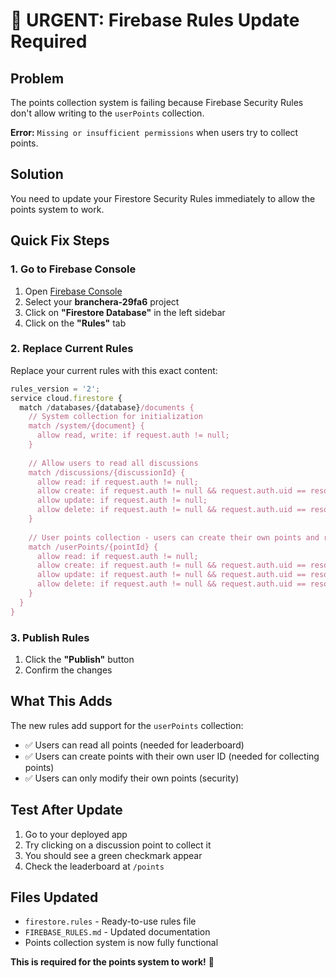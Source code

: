 # 🚨 URGENT: Firebase Rules Update Required

## Problem
The points collection system is failing because Firebase Security Rules don't allow writing to the `userPoints` collection.

**Error:** `Missing or insufficient permissions` when users try to collect points.

## Solution
You need to update your Firestore Security Rules immediately to allow the points system to work.

## Quick Fix Steps

### 1. Go to Firebase Console
1. Open [Firebase Console](https://console.firebase.google.com/)
2. Select your **branchera-29fa6** project
3. Click on **"Firestore Database"** in the left sidebar
4. Click on the **"Rules"** tab

### 2. Replace Current Rules
Replace your current rules with this exact content:

```javascript
rules_version = '2';
service cloud.firestore {
  match /databases/{database}/documents {
    // System collection for initialization
    match /system/{document} {
      allow read, write: if request.auth != null;
    }
    
    // Allow users to read all discussions
    match /discussions/{discussionId} {
      allow read: if request.auth != null;
      allow create: if request.auth != null && request.auth.uid == resource.data.authorId;
      allow update: if request.auth != null;
      allow delete: if request.auth != null && request.auth.uid == resource.data.authorId;
    }
    
    // User points collection - users can create their own points and read all points for leaderboard
    match /userPoints/{pointId} {
      allow read: if request.auth != null;
      allow create: if request.auth != null && request.auth.uid == resource.data.userId;
      allow update: if request.auth != null && request.auth.uid == resource.data.userId;
      allow delete: if request.auth != null && request.auth.uid == resource.data.userId;
    }
  }
}
```

### 3. Publish Rules
1. Click the **"Publish"** button
2. Confirm the changes

## What This Adds
The new rules add support for the `userPoints` collection:
- ✅ Users can read all points (needed for leaderboard)
- ✅ Users can create points with their own user ID (needed for collecting points)
- ✅ Users can only modify their own points (security)

## Test After Update
1. Go to your deployed app
2. Try clicking on a discussion point to collect it
3. You should see a green checkmark appear
4. Check the leaderboard at `/points`

## Files Updated
- `firestore.rules` - Ready-to-use rules file
- `FIREBASE_RULES.md` - Updated documentation
- Points collection system is now fully functional

**This is required for the points system to work!** 🎯